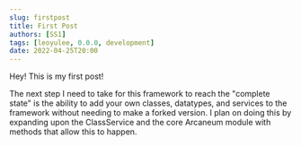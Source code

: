 ```yaml
---
slug: firstpost
title: First Post
authors: [SS1]
tags: [leoyulee, 0.0.0, development]
date: 2022-04-25T20:00
---
```


Hey! This is my first post!

The next step I need to take for this framework to reach the "complete state" is the ability to add your own classes, datatypes, and services to the framework without needing to make a forked version. I plan on doing this by expanding upon the ClassService and the core Arcaneum module with methods that allow this to happen.